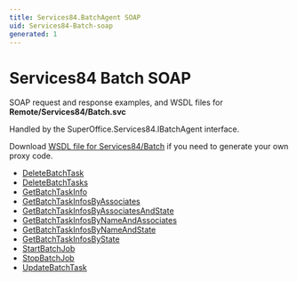 ```yaml
---
title: Services84.BatchAgent SOAP
uid: Services84-Batch-soap
generated: 1
---
```


# Services84 Batch SOAP

SOAP request and response examples, and WSDL files for **Remote/Services84/Batch.svc**

Handled by the <see cref="T:SuperOffice.Services84.IBatchAgent">SuperOffice.Services84.IBatchAgent</see> interface.



Download [WSDL file for Services84/Batch](../Services84-Batch.md) if you need to generate your own proxy code.

* [DeleteBatchTask](DeleteBatchTask.md)
* [DeleteBatchTasks](DeleteBatchTasks.md)
* [GetBatchTaskInfo](GetBatchTaskInfo.md)
* [GetBatchTaskInfosByAssociates](GetBatchTaskInfosByAssociates.md)
* [GetBatchTaskInfosByAssociatesAndState](GetBatchTaskInfosByAssociatesAndState.md)
* [GetBatchTaskInfosByNameAndAssociates](GetBatchTaskInfosByNameAndAssociates.md)
* [GetBatchTaskInfosByNameAndState](GetBatchTaskInfosByNameAndState.md)
* [GetBatchTaskInfosByState](GetBatchTaskInfosByState.md)
* [StartBatchJob](StartBatchJob.md)
* [StopBatchJob](StopBatchJob.md)
* [UpdateBatchTask](UpdateBatchTask.md)

